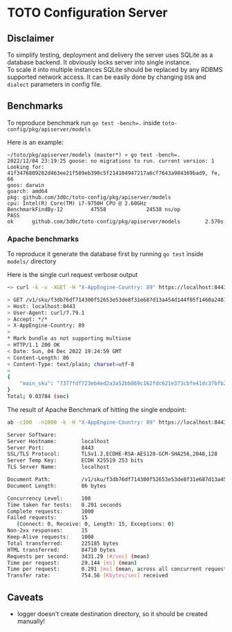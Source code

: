 # TOTO Configuration Server

## Disclaimer
To simplify testing, deployment and delivery the server uses SQLite as a database backend. It obviously locks server into single instance.  
To scale it into multiple instances SQLite should be replaced by any RDBMS supported network access. 
It can be easily done by changing `DSN` and `dialect` parameters in config file.

## Benchmarks
To reproduce benchmark run `go test -bench=.` inside `toto-config/pkg/apiserver/models`

Here is an example:  

```
~/toto/pkg/apiserver/models (master*) » go test -bench=.                                    
2022/12/04 23:19:25 goose: no migrations to run. current version: 1
Looking for: 41f3476809282d463ee21f589eb398c5f214104947217a6cf7643a984369bad9, fe, 66
goos: darwin
goarch: amd64
pkg: github.com/3d0c/toto-config/pkg/apiserver/models
cpu: Intel(R) Core(TM) i7-9750H CPU @ 2.60GHz
BenchmarkFindBy-12         47558             24538 ns/op
PASS
ok      github.com/3d0c/toto-config/pkg/apiserver/models        2.570s
```

### Apache benchmarks

To reproduce it generate the database first by running `go test` inside `models/` directory

Here is the single curl request verbose output

```sh
~> curl -k -v -XGET -H "X-AppEngine-Country: 89" https://localhost:8443/v1/sku/f3db76df714300f52653e53de8f31e687d13a454d144f05f1460a24819ca5ac5                                             

> GET /v1/sku/f3db76df714300f52653e53de8f31e687d13a454d144f05f1460a24819ca5ac5 HTTP/1.1
> Host: localhost:8443
> User-Agent: curl/7.79.1
> Accept: */*
> X-AppEngine-Country: 89
> 
* Mark bundle as not supporting multiuse
< HTTP/1.1 200 OK
< Date: Sun, 04 Dec 2022 19:24:59 GMT
< Content-Length: 86
< Content-Type: text/plain; charset=utf-8
< 
{
    "main_sku": "7377fdf723eb4ed2a3a52bb869c162fdc621e373cbfe41dc37bfb26eb84c2031"
}
Total; 0.03784 (sec)
```

The result of Apache Benchmark of hitting the single endpoint:

```sh
ab -c100  -n1000 -k -H "X-AppEngine-Country: 89" https://localhost:8443/v1/sku/f3db76df714300f52653e53de8f31e687d13a454d144f05f1460a24819ca5ac5                                                                                    

Server Software:        
Server Hostname:        localhost
Server Port:            8443
SSL/TLS Protocol:       TLSv1.2,ECDHE-RSA-AES128-GCM-SHA256,2048,128
Server Temp Key:        ECDH X25519 253 bits
TLS Server Name:        localhost

Document Path:          /v1/sku/f3db76df714300f52653e53de8f31e687d13a454d144f05f1460a24819ca5ac5
Document Length:        86 bytes

Concurrency Level:      100
Time taken for tests:   0.291 seconds
Complete requests:      1000
Failed requests:        15
   (Connect: 0, Receive: 0, Length: 15, Exceptions: 0)
Non-2xx responses:      15
Keep-Alive requests:    1000
Total transferred:      225185 bytes
HTML transferred:       84710 bytes
Requests per second:    3431.29 [#/sec] (mean)
Time per request:       29.144 [ms] (mean)
Time per request:       0.291 [ms] (mean, across all concurrent requests)
Transfer rate:          754.56 [Kbytes/sec] received

```




## Caveats

- logger doesn't create destination directory, so it should be created manually!
